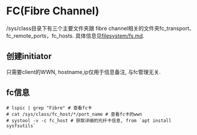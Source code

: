 # FC(Fibre Channel)

/sys/class目录下有三个主要文件夹跟 fibre channel相关的文件夹fc_transport、fc_remote_ports，fc_hosts. 具体信息见[filesystem/fs.md](filesystem/fs.md).

## 创建initiator
只需要client的WWN, hostname,ip仅用于信息备注, 与fc管理无关.

## fc信息
```
# lspic | grep "Fibre" # 查看fc卡
# cat /sys/class/fc_host/*/port_name # 查看fc卡的wwn
# systool -v -c fc_host # 获取详细的光纤卡信息, from `apt install sysfsutils`
```